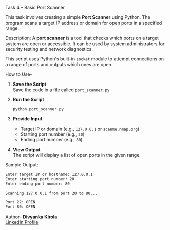 Task 4 – Basic Port Scanner

This task involves creating a simple **Port Scanner** using Python. The program scans a target IP address or domain for open ports in a specified range.

Description:
A **port scanner** is a tool that checks which ports on a target system are open or accessible. It can be used by system administrators for security testing and network diagnostics.

This script uses Python's built-in `socket` module to attempt connections on a range of ports and outputs which ones are open.

How to Use-

1. **Save the Script**  
   Save the code in a file called `port_scanner.py`

2. **Run the Script**  
   ```bash
   python port_scanner.py
   ```

3. **Provide Input**  
   - Target IP or domain (e.g., `127.0.0.1` or `scanme.nmap.org`)
   - Starting port number (e.g., `20`)
   - Ending port number (e.g., `80`)

4. **View Output**  
   The script will display a list of open ports in the given range.

Sample Output:

```bash
Enter target IP or hostname: 127.0.0.1
Enter starting port number: 20
Enter ending port number: 80

Scanning 127.0.0.1 from port 20 to 80...

Port 22: OPEN
Port 80: OPEN
```

Author-
**Divyanka Kirola**  
[LinkedIn Profile](https://www.linkedin.com/in/divyanka-kirola)

